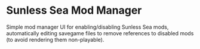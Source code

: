 # Sunless Sea Mod Manager

Simple mod manager UI for enabling/disabling Sunless Sea mods, automatically editing savegame files to remove references to disabled mods (to avoid rendering them non-playable).
